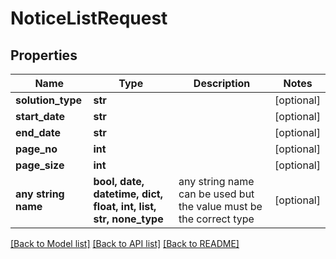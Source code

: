 # NoticeListRequest


## Properties
Name | Type | Description | Notes
------------ | ------------- | ------------- | -------------
**solution_type** | **str** |  | [optional] 
**start_date** | **str** |  | [optional] 
**end_date** | **str** |  | [optional] 
**page_no** | **int** |  | [optional] 
**page_size** | **int** |  | [optional] 
**any string name** | **bool, date, datetime, dict, float, int, list, str, none_type** | any string name can be used but the value must be the correct type | [optional]

[[Back to Model list]](../README.md#documentation-for-models) [[Back to API list]](../README.md#documentation-for-api-endpoints) [[Back to README]](../README.md)


